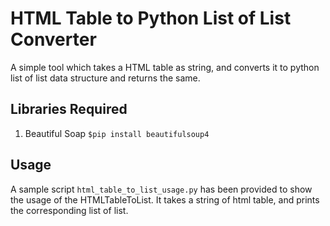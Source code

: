 # HTML Table to Python List of List Converter
A simple tool which takes a HTML table as string, and converts it to python list of list data structure and returns the same.

## Libraries Required
1. Beautiful Soap
`$pip install beautifulsoup4`

## Usage
A sample script `html_table_to_list_usage.py` has been provided to show the usage of the HTMLTableToList. It takes a string of html table, and prints the corresponding list of list.
